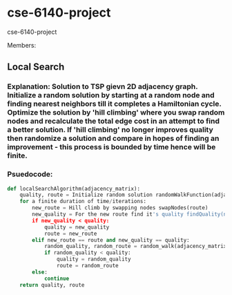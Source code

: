 # cse-6140-project
cse-6140-project

Members: 

## Local Search

### Explanation: Solution to TSP gievn 2D adjacency graph. Initialize a random solution by starting at a random node and finding nearest neighbors till it completes a Hamiltonian cycle. Optimize the solution by 'hill climbing' where you swap random nodes and recalculate the total edge cost in an attempt to find a better solution. If 'hill climbing' no longer improves quality then randomize a solution and compare in hopes of finding an improvement - this process is bounded by time hence will be finite. 

### Psuedocode: 
```python
def localSearchAlgorithm(adjacency_matrix):
    quality, route = Initialize random solution randomWalkFunction(adjacency_matrix)
    for a finite duration of time/iterations:
        new_route = Hill climb by swapping nodes swapNodes(route)
        new_quality = For the new route find it's quality findQuality(new_route)
        if new_quality < quality:
            quality = new_quality
            route = new_route
        elif new_route == route and new_quality == quality:
            random_quality, random_route = random_walk(adjacency_matrix, seed)
            if random_quality < quality:
                quality = random_quality
                route = random_route
        else:
            continue
    return quality, route
